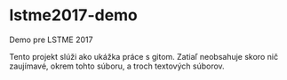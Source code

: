﻿# lstme2017-demo
Demo pre LSTME 2017

Tento projekt slúži ako ukážka práce s gitom.
Zatiaľ neobsahuje skoro nič zaujímavé, okrem tohto súboru, a troch textových súborov.